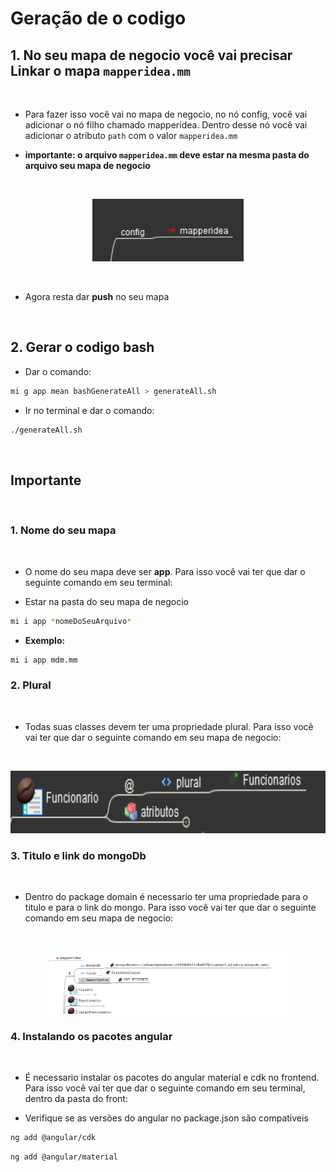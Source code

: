 # Geração de o codigo

## 1. No seu mapa de negocio você vai precisar Linkar o mapa `mapperidea.mm`

<br>

 - Para fazer isso você vai no mapa de negocio, no nó config, você vai adicionar o nó filho chamado mapperidea. Dentro desse nó você vai adicionar o atributo `path` com o valor `mapperidea.mm`

- **importante: o arquivo `mapperidea.mm` deve estar na mesma pasta do arquivo seu mapa de negocio**

<br>

<p align="center">
    <img src="./image/mapLink.png" height="100">
</p>

<br>

- Agora resta dar **push** no seu mapa

<br>


## 2. Gerar o codigo bash

- Dar o comando:

```bash
mi g app mean bashGenerateAll > generateAll.sh
```

- Ir no terminal e dar o comando:

```bash
./generateAll.sh
```

<br>

## Importante

<br>

### 1. Nome do seu mapa

<br>

- O nome do seu mapa deve ser **app**. Para isso você vai ter que dar o seguinte comando em seu terminal:

- Estar na pasta do seu mapa de negocio


```bash
mi i app *nomeDoSeuArquivo*
```


- **Exemplo:**

```bash
mi i app mdm.mm
```

### 2. Plural

<br>

- Todas suas classes devem ter uma propriedade plural. Para isso você vai ter que dar o seguinte comando em seu mapa de negocio:

<br>

<p align="center">
    <img src="./image/plural.png" height="100">
</p>

### 3. Titulo e link do mongoDb

<br>

- Dentro do package domain é necessario ter uma propriedade para o titulo e para o link do mongo. Para isso você vai ter que dar o seguinte comando em seu mapa de negocio:

<br>

<p align="center">
    <img src="./image/titleAndMongo.png" height="100">
</p>

### 4. Instalando os pacotes angular

<br>

- É necessario instalar os pacotes do angular material e cdk no frontend. Para isso você vai ter que dar o seguinte comando em seu terminal, dentro da pasta do front:

- Verifique se as versões do angular no package.json são compativeis 


```bash
ng add @angular/cdk
```


```bash
ng add @angular/material



